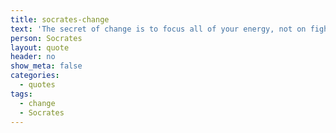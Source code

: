 ```yaml
---
title: socrates-change
text: 'The secret of change is to focus all of your energy, not on fighting the old, but on building the new'
person: Socrates
layout: quote
header: no
show_meta: false
categories:
  - quotes
tags:
  - change
  - Socrates
---
```

